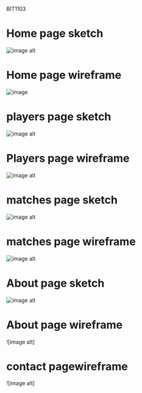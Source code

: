 
BIT1103
# Home page sketch
![image alt](https://github.com/Olatunde2025/olatunderahman-905004640/blob/d5e4aa2c19ad1f859574a219f79d521d337b9c0a/hand%20draw%20sketch.jpg)

# Home page wireframe
![image](https://github.com/Olatunde2025/olatunderahman-905004640/blob/main/home%20page.png)

# players page sketch
![image alt](https://github.com/Olatunde2025/olatunderahman-905004640/blob/main/9a1562ad-5077-40e1-9758-4f5a1f78a33a.jpg)

# Players page wireframe
![image alt](https://github.com/Olatunde2025/olatunderahman-905004640/blob/main/players%20page.png)

# matches page sketch
![image alt](https://github.com/Olatunde2025/olatunderahman-905004640/blob/main/57b3408a-42b9-4bd1-902b-13793f793fce.jpg)

# matches page wireframe
![image alt](https://github.com/Olatunde2025/olatunderahman-905004640/blob/main/matches.png)

# About page sketch
![image alt](https://github.com/Olatunde2025/olatunderahman-905004640/blob/main/427e920f-c5ca-4cec-9d1f-b68c438f9471.jpg)

# About page wireframe
![image alt]

# contact pagewireframe
![image alt]
